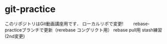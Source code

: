# git-practice
このリポジトリはGit動画講座用です．
ローカルリポで変更!　　
rebase-practiceブランチで更新（rerebase コングリクト用）
rebase pull用
stash練習(2nd変更)
